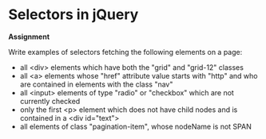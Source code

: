 # Selectors in jQuery

**Assignment**

Write examples of selectors fetching the following elements on a page:

+ all &lt;div&gt; elements which have both the "grid" and "grid-12" classes
+ all &lt;a&gt; elements whose "href" attribute value starts with "http" and who are contained in elements with the class "nav"
+ all &lt;input&gt; elements of type "radio" or "checkbox" which are not currently checked
+ only the first &lt;p&gt; element which does not have child nodes and is contained in a &lt;div id="text"&gt;
+ all elements of class "pagination-item", whose nodeName is not SPAN